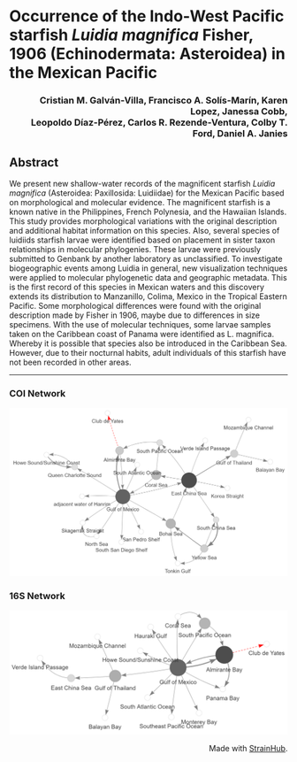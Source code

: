 # Occurrence of the Indo-West Pacific starfish _Luidia magnifica_ Fisher, 1906 (Echinodermata: Asteroidea) in the Mexican Pacific

<h3 align="right"> Cristian M. Galván-Villa, Francisco A. Solís-Marín, Karen Lopez, Janessa Cobb, <br>Leopoldo Díaz-Pérez, Carlos R. Rezende-Ventura, Colby T. Ford, Daniel A. Janies</h3>

## Abstract
We present new shallow-water records of the magnificent starfish _Luidia magnifica_ (Asteroidea: Paxillosida: Luidiidae) for the Mexican Pacific based on morphological and molecular evidence. The magnificent starfish is a known native in the Philippines, French Polynesia, and the Hawaiian Islands. This study provides morphological variations with the original description and additional habitat information on this species. Also, several species of luidiids starfish larvae were identified based on placement in sister taxon relationships in molecular phylogenies. These larvae were previously submitted to Genbank by another laboratory as unclassified. To investigate biogeographic events among Luidia in general, new visualization techniques were applied to molecular phylogenetic data and geographic metadata. This is the first record of this species in Mexican waters and this discovery extends its distribution to Manzanillo, Colima, Mexico in the Tropical Eastern Pacific. Some morphological differences were found with the original description made by Fisher in 1906, maybe due to differences in size specimens. With the use of molecular techniques, some larvae samples taken on the Caribbean coast of Panama were identified as L. magnifica. Whereby it is possible that species also be introduced in the Caribbean Sea. However, due to their nocturnal habits, adult individuals of this starfish have not been recorded in other areas.

--------------

### COI Network

![](https://github.com/colbyford/luidia_magnifica_in_mexican_pacific/blob/main/betweenness_fix_grey_COI/COI-fix%20%20grey.png)


### 16S Network

![](https://github.com/colbyford/luidia_magnifica_in_mexican_pacific/blob/main/betweenness_fix_grey_16S/16S-fix%20-grey.png)


<p align="right">Made with <a href="https://www.github.com/colbyford/strainhub">StrainHub</a>.</p>
